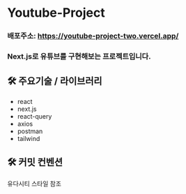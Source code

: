 # Youtube-Project

### **배포주소: https://youtube-project-two.vercel.app/**


### **Next.js로 유튜브를 구현해보는 프로젝트입니다.**

## 🛠️ 주요기술 / 라이브러리

- react
- next.js
- react-query
- axios
- postman
- tailwind

## 🛠️ 커밋 컨벤션

유다시티 스타일 참조
